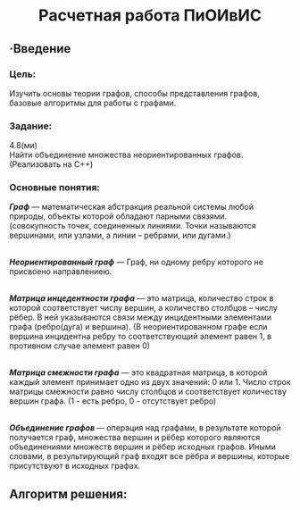 <h1 align = "center"> <B> Расчетная работа ПиОИвИС </B></h1>
<h2> <B> ·Введение </B></h2>
<h3> <B> Цель: </B></h3>
Изучить основы теории графов, способы представления графов, базовые алгоритмы для работы с графами.
<h3> <B> Задание: </B></h3>
4.8(ми)
<br> Найти объединение множества неориентированных графов.(Реализовать на C++)
<h3> <B> Основные понятия: </B></h3>
<B><I>Граф</I></B> — математическая абстракция реальной системы любой природы, объекты которой обладают парными связями.
<br>(совокупность точек, соединенных линиями. Точки называются вершинами, или узлами, а линии – ребрами, или дугами.)

<br> <B><I>Неориентированный граф</I></B> — Граф, ни одному ребру которого не присвоено направлениею.

<br><B><I>Матрица инцедентности графа </I></B> — это матрица, количество строк в которой соответствует числу вершин, а количество столбцов – числу рёбер. В ней указываются связи между инцидентными элементами графа (ребро(дуга) и вершина). (В неориентированном графе если вершина инцидентна ребру то соответствующий элемент равен 1, в противном случае элемент равен 0)

<br><B><I> Матрица смежности графа</I></B> — это квадратная матрица, в которой каждый элемент принимает одно из двух значений: 0 или 1.
Число строк матрицы смежности равно числу столбцов и соответствует количеству вершин графа. (1 - есть ребро, 0 - отсутствует ребро)

<br><B> <I> Объединение графов </I> </B> — операция над графами, в результате которой получается граф, множества вершин и рёбер которого являются объединениями множеств вершин и рёбер исходных графов. Иными словами, в результирующий граф входят все рёбра и вершины, которые присутствуют в исходных графах.
<h2><B>Алгоритм решения: </B></h2>
<image src=""> </image>
